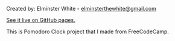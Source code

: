 Created by: Elminster White - elminsterthewhite@gmail.com

[See it live on GitHub pages.](https://elminsterrr.github.io/Pomodoro-Clock-1.0/)

This is Pomodoro Clock project that I made from FreeCodeCamp.